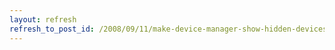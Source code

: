 ```yaml
---
layout: refresh
refresh_to_post_id: /2008/09/11/make-device-manager-show-hidden-devices-for-real
---
```

